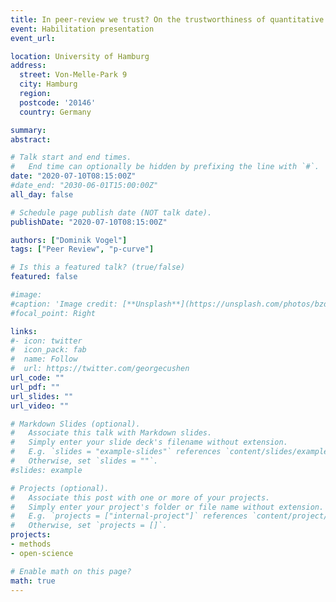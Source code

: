 ```yaml
---
title: In peer-review we trust? On the trustworthiness of quantitative (public-) management research
event: Habilitation presentation
event_url:

location: University of Hamburg
address:
  street: Von-Melle-Park 9
  city: Hamburg
  region:
  postcode: '20146'
  country: Germany

summary: 
abstract:

# Talk start and end times.
#   End time can optionally be hidden by prefixing the line with `#`.
date: "2020-07-10T08:15:00Z"
#date_end: "2030-06-01T15:00:00Z"
all_day: false

# Schedule page publish date (NOT talk date).
publishDate: "2020-07-10T08:15:00Z"

authors: ["Dominik Vogel"]
tags: ["Peer Review", "p-curve"]

# Is this a featured talk? (true/false)
featured: false

#image:
#caption: 'Image credit: [**Unsplash**](https://unsplash.com/photos/bzdhc5b3Bxs)'
#focal_point: Right

links:
#- icon: twitter
#  icon_pack: fab
#  name: Follow
#  url: https://twitter.com/georgecushen
url_code: ""
url_pdf: ""
url_slides: ""
url_video: ""

# Markdown Slides (optional).
#   Associate this talk with Markdown slides.
#   Simply enter your slide deck's filename without extension.
#   E.g. `slides = "example-slides"` references `content/slides/example-slides.md`.
#   Otherwise, set `slides = ""`.
#slides: example

# Projects (optional).
#   Associate this post with one or more of your projects.
#   Simply enter your project's folder or file name without extension.
#   E.g. `projects = ["internal-project"]` references `content/project/deep-learning/index.md`.
#   Otherwise, set `projects = []`.
projects:
- methods
- open-science

# Enable math on this page?
math: true
---
```


